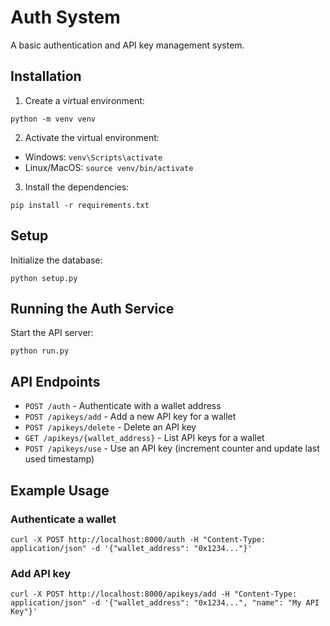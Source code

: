 # Auth System

A basic authentication and API key management system.

## Installation

1. Create a virtual environment:
```
python -m venv venv
```

2. Activate the virtual environment:
- Windows: `venv\Scripts\activate`
- Linux/MacOS: `source venv/bin/activate`

3. Install the dependencies:
```
pip install -r requirements.txt
```

## Setup

Initialize the database:
```
python setup.py
```

## Running the Auth Service

Start the API server:
```
python run.py
```

## API Endpoints

- `POST /auth` - Authenticate with a wallet address
- `POST /apikeys/add` - Add a new API key for a wallet
- `POST /apikeys/delete` - Delete an API key
- `GET /apikeys/{wallet_address}` - List API keys for a wallet
- `POST /apikeys/use` - Use an API key (increment counter and update last used timestamp)

## Example Usage

### Authenticate a wallet
```
curl -X POST http://localhost:8000/auth -H "Content-Type: application/json" -d '{"wallet_address": "0x1234..."}'
```

### Add API key
```
curl -X POST http://localhost:8000/apikeys/add -H "Content-Type: application/json" -d '{"wallet_address": "0x1234...", "name": "My API Key"}' 